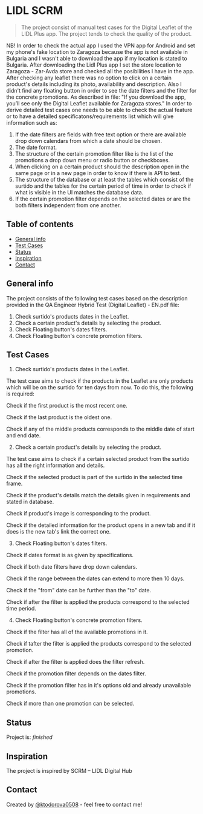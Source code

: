 # LIDL SCRM
> The project consist of manual test cases for the Digital Leaflet of the LIDL Plus app. The project tends to check the quality of the product.


NB! In order to check the actual app I used the VPN app for Android and set my phone's fake location to Zaragoza because the app
is not available in Bulgaria and I wasn't able to download the app if my location is stated to Bulgaria. After downloading the Lidl Plus app
I set the store location to Zaragoza - Zar-Avda store and checked all the posibilities I have in the app. After checking any leaflet
there was no option to click on a certain product's details including its photo, availability and description. Also I didn't
find any floating button in order to see the date filters and the filter for the concrete promotions. As described in file:
"If you download the app, you’ll see only the Digital Leaflet available for Zaragoza stores." In order to derive detailed test cases
one needs to be able to check the actual feature or to have a detailed specificatons/requirements list which will give information such as:
1. If the date filters are fields with free text option or there are available drop down calendars from which a date should be chosen.
2. The date format.
3. The structure of the certain promotion filter like is the list of the promotions a drop down menu or radio button or checkboxes.
4. When clicking on a certain product should the description open in the same page or in a new page in order to know if there is API to test.
5. The structure of the database or at least the tables which consist of the surtido and the tables for the certain period of time
in order to check if what is visible in the UI matches the database data.
6. If the certain promotion filter depends on the selected dates or are the both filters independent from one another.

## Table of contents
* [General info](#general-info)
* [Test Cases](#test-cases)
* [Status](#status)
* [Inspiration](#inspiration)
* [Contact](#contact)

## General info
The project consists of the following test cases based on the description provided in the QA Engineer Hybrid Test (Digital Leaflet) - EN.pdf file:
1. Check surtido's products dates in the Leaflet.
2. Check a certain product's details by selecting the product.
3. Check Floating button's dates filters.
4. Check Floating button's concrete promotion filters.

## Test Cases
1. Check surtido's products dates in the Leaflet.

The test case aims to check if the products in the Leaflet are only products which will be on the surtido for ten days from now. To do this, the following is required:

Check if the first product is the most recent one.

Check if the last product is the oldest one.

Check if any of the middle products corresponds to the middle date of start and end date.

2. Check a certain product's details by selecting the product.

The test case aims to check if a certain selected product from the surtido has all the right information and details.

Check if the selected product is part of the surtido in the selected time frame.

Check if the product's details match the details given in requirements and stated in database.

Check if product's image is corresponding to the product.

Check if the detailed information for the product opens in a new tab and if it does is the new tab's link the correct one.

3. Check Floating button's dates filters.

Check if dates format is as given by specifications.

Check if both date filters have drop down calendars.

Check if the range between the dates can extend to more then 10 days.

Check if the "from" date can be further than the "to" date.

Check if after the filter is applied the products correspond to the selected time period.

4. Check Floating button's concrete promotion filters.

Check if the filter has all of the available promotions in it.

Check if tafter the filter is applied the products correspond to the selected promotion.

Check if after the filter is applied does the filter refresh.

Check if the promotion filter depends on the dates filter.

Check if the promotion filter has in it's options old and already unavailable promotions.

Check if more than one promotion can be selected.



## Status
Project is: _finished_

## Inspiration
The project is inspired by SCRM – LIDL Digital Hub 

## Contact
Created by [@ktodorova0508](https://github.com/ktodorova0508) - feel free to contact me!
